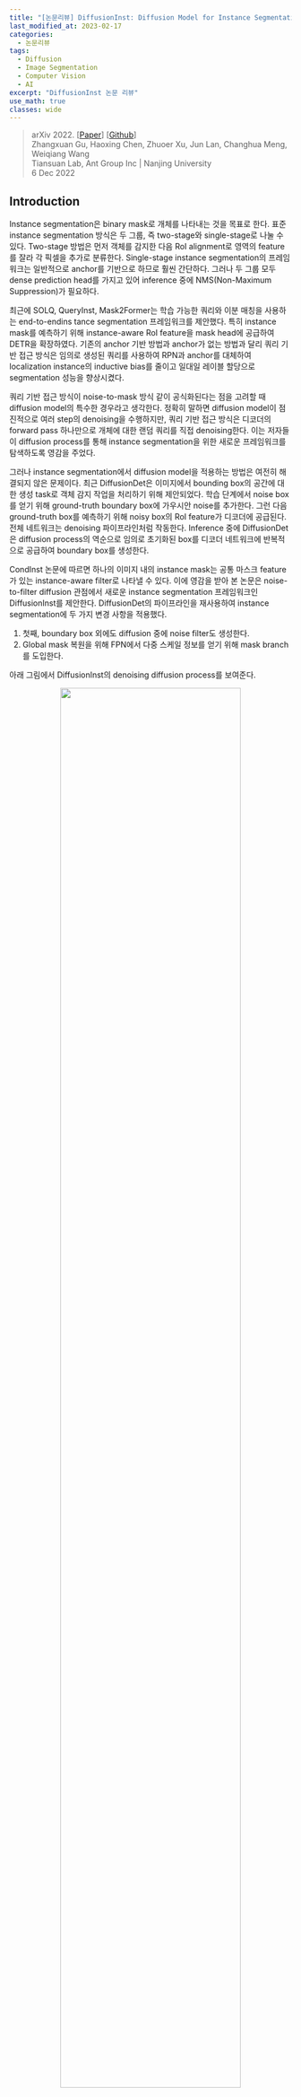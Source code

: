 ```yaml
---
title: "[논문리뷰] DiffusionInst: Diffusion Model for Instance Segmentation"
last_modified_at: 2023-02-17
categories:
  - 논문리뷰
tags:
  - Diffusion
  - Image Segmentation
  - Computer Vision
  - AI
excerpt: "DiffusionInst 논문 리뷰"
use_math: true
classes: wide
---
```


> arXiv 2022. [[Paper](https://arxiv.org/abs/2212.02773)] [[Github](https://github.com/chenhaoxing/DiffusionInst)]  
> Zhangxuan Gu, Haoxing Chen, Zhuoer Xu, Jun Lan, Changhua Meng, Weiqiang Wang  
> Tiansuan Lab, Ant Group Inc | Nanjing University  
> 6 Dec 2022  

## Introduction
Instance segmentation은 binary mask로 개체를 나타내는 것을 목표로 한다. 표준 instance segmentation 방식은 두 그룹, 즉 two-stage와 single-stage로 나눌 수 있다. Two-stage 방법은 먼저 객체를 감지한 다음 RoI alignment로 영역의 feature를 잘라 각 픽셀을 추가로 분류한다. Single-stage instance segmentation의 프레임워크는 일반적으로 anchor를 기반으로 하므로 훨씬 간단하다. 그러나 두 그룹 모두 dense prediction head를 가지고 있어 inference 중에 NMS(Non-Maximum Suppression)가 필요하다.

최근에 SOLQ, QueryInst, Mask2Former는 학습 가능한 쿼리와 이분 매칭을 사용하는 end-to-endins tance segmentation 프레임워크를 제안했다. 특히 instance mask를 예측하기 위해 instance-aware RoI feature을 mask head에 공급하여 DETR을 확장하였다. 기존의 anchor 기반 방법과 anchor가 없는 방법과 달리 쿼리 기반 접근 방식은 임의로 생성된 쿼리를 사용하여 RPN과 anchor를 대체하여 localization instance의 inductive bias를 줄이고 일대일 레이블 할당으로 segmentation 성능을 향상시켰다.

쿼리 기반 접근 방식이 noise-to-mask 방식 같이 공식화된다는 점을 고려할 때 diffusion model의 특수한 경우라고 생각한다. 정확히 말하면 diffusion model이 점진적으로 여러 step의 denoising을 수행하지만, 쿼리 기반 접근 방식은 디코더의 forward pass 하나만으로 개체에 대한 랜덤 쿼리를 직접 denoising한다. 이는 저자들이 diffusion process를 통해 instance segmentation을 위한 새로운 프레임워크를 탐색하도록 영감을 주었다. 

그러나 instance segmentation에서 diffusion model을 적용하는 방법은 여전히 해결되지 않은 문제이다. 최근 DiffusionDet은 이미지에서 bounding box의 공간에 대한 생성 task로 객체 감지 작업을 처리하기 위해 제안되었다. 학습 단계에서 noise box를 얻기 위해 ground-truth boundary box에 가우시안 noise를 추가한다. 그런 다음 ground-truth box를 예측하기 위해 noisy box의 RoI feature가 디코더에 공급된다. 전체 네트워크는 denoising 파이프라인처럼 작동한다. Inference 중에 DiffusionDet은 diffusion process의 역순으로 임의로 초기화된 box를 디코더 네트워크에 반복적으로 공급하여 boundary box를 생성한다. 

CondInst 논문에 따르면 하나의 이미지 내의 instance mask는 공통 마스크 feature가 있는 instance-aware filter로 나타낼 수 있다. 이에 영감을 받아 본 논문은 noise-to-filter diffusion 관점에서 새로운 instance segmentation 프레임워크인 DiffusionInst를 제안한다. DiffusionDet의 파이프라인을 재사용하여 instance segmentation에 두 가지 변경 사항을 적용했다. 

1. 첫째, boundary box 외에도 diffusion 중에 noise filter도 생성한다.
2. Global mask 복원을 위해 FPN에서 다중 스케일 정보를 얻기 위해 mask branch를 도입한다. 

아래 그림에서 DiffusionInst의 denoising diffusion process를 보여준다.

<center><img src='{{"/assets/img/diffinst/diffinst-fig1.PNG" | relative_url}}' width="80%"></center>
<br>
Multi-step inference를 수행하는 능력 외의 또 다른 장점은 noisy라게 생성된 필터가 무작위로 선택된 시간 $$t \in \{0, 1, \cdots, T\}$$에 따라 다른 분포의 noise를 포함할 수 있다는 것이다. 경우에 따라 $T$ denoising step는 $T$개의 다른 분포의 noise로 볼 수 있으며, 이는 학습의 어려움을 크게 증가시키고 모델 견고성과 성능에 크게 기여한다. 

## Methodology
### 1. Preliminaries
#### Diffusion Model
최근 diffusion model은 일반적으로 2개의 Markov chain을 사용한다. 하나는 이미지에 noise를 더하는 forward chain이고, 다른 하나는 noise를 제거하여 이미지를 복원하는 reverse chain이다. 데이터 분포 $x_0 \sim q(x_0)$가 주어지면 $t$에서의 forward process를 $q(x_t \vert x_{t-1})$로 정의한다. 이 process는 점진적으로 가우시안 noise를 분산 schedule에 따라 데이터에 추가한다.

$$
\begin{equation}
q(x_t \vert x_{t-1}) = \mathcal{N} (x_t; \sqrt{1 - \beta_t} x_{t-1}, \beta_t I)
\end{equation}
$$

$x_0$가 주어지면 $\epsilon \sim \mathcal{N}(0,I)$을 샘플링하여 $x_t$의 샘플을 쉽게 얻을 수 있다. 

$$
\begin{equation}
x_t = \sqrt{\vphantom{1} \bar{\alpha}_t} x_0 + \sqrt{1 - \bar{\alpha}_t} \epsilon, \quad \quad \bar{\alpha}_t = \prod_{s=0}^t (1 - \beta_s)
\end{equation}
$$

신경망은 서로 다른 $$t \in \{1, \cdots, T\}$$에 대하여 $x_t$에서 $x_0$를 예측하도록 학습된다. Inference 시에는 random noise $x_T$에서 시작하여 반복적으로 reverse chain을 적용하여 $x_0$를 얻는다. 

#### DiffusionDet
Object detection task의 첫 번째 diffusion model이다. 데이터 샘플은 bounding box의 집합 $x_0 = b$이고, $b \in \mathbb{R}^{N \times 4}$는 $N$개의 box로 이루어진 집합이다. 

학습 중에는 먼저 diffusion process를 구성한 뒤 이 process를 reverse한다. 원래 ground-truth box에 추가로 box를 padding하면 모델이 고정된 수의 instance box를 처리할 수 있다. Set prediction loss는 레이블 할당 전략으로 optimal transport assignment을 사용하여 전체 DiffusionDet를 최적화하는 데 활용된다. 

DiffusionDet의 inference 과정은 추가로 DDIM을 사용하여 다음 step을 위한 box를 복원한다. 

### 2. Mask Representation
Instance는 일반적으로 binary mask로 표시된다. 그러나 PolarMask와 BlendMask에 따르면 instance mask에 대한 다양한 표현 방법이 있다. 예를 들어 PolarMask는 극좌표를 사용하여 instance mask를 공식화한다. 360도를 36방향으로 나누어 중심점에서 36차원 벡터로 하나의 마스크를 나타내며 각 값은 반직선 길이를 나타낸다. 경우에 따라 상자(4차원 벡터)가 매우 거친 마스크로 보일 수도 있다. 

결과적으로 dynamic mask head를 사용하여 CondInst를 따르는 instance mask를 나타낸다. 구체적으로 instance mask는 mask branch와 instance별 필터 $\theta \in \mathbb{R}^d$에서 instance에 구애받지 않는 mask feature map $F_{mask}$를 convolution하여 생성할 수 있으며 다음과 같이 계산된다.

$$
\begin{equation}
m = \phi (F_{mask}; \theta)
\end{equation}
$$

$F_{mask}$는 FPN feature $$\{P_3, P_4, P_5\}$$로 이루어진 multi-scale fused feature map이다. $m \in \mathbb{R}^{H \times W}$는 예측된 binary mask이다. $\phi$는 mask head를 나타내며 필터 $\theta$를 가중치로 하는 3개의 1$\times$1 convolutional layer로 구성된다. 

Diffusion process에서 instance mask를 나타내기 위해 필터를 사용하면 두 가지 이점이 있다. 하나는 전체 마스크에 대한 random noise를 직접 제거하는 것이므로 벡터보다 훨씬 더 복잡하다. DiffusionDet은 noise-to-box 세팅에서 놀라운 결과를 보여주었지만, noise-to-box의 성공으로 noise-to-filter 프로세스를 제안하는 것은 자연스럽다. 

또 다른 이점은 광범위하게 사용되는 box-to-mask 예측 방식, 즉 RoI feature를 local mask로 디코딩하는 것을 global mask 예측을 위한 dynamic mask head로 대체한다는 것이다. Boundary box와 달리 instance box는 instance 가장자리에 대한 더 높은 요구 사항으로 인해 더 큰 receptive field가 필요하다. RoI feature는 일반적으로 instance 가장자리의 디테일이 모두 누락된 크기의 다운샘플링된 feature map에서 잘린다. 이를 위해 마스크를 필터와 multi-scale feature의 조합으로 표현하면 만족스러운 instance segmentation 성능으로 DiffusionInst를 구축하는 데 도움이 될 수 있다. 

### 3. DiffusionInst
위와 같은 CondInst의 마스크 표현 방법을 사용하면 DiffusionInst의 데이터 샘플을 instance segmentation을 위한 필터 $x_0 = \theta$로 간주할 수 있다. DiffusionInst의 전체 프레임워크는 아래 그림에 설명되어 있다. 

<center><img src='{{"/assets/img/diffinst/diffinst-fig2.PNG" | relative_url}}' width="80%"></center>
<br>
전체 아키텍처는 주로 다음 구성 요소를 포함한다. 

1. CNN (ex. ResNet-50)이나 Swin (ex. Swin-B) backbone을 사용하여 FPN으로 컴팩트한 visual feature 표현을 추출한다. 
2. FPN으로부터 여러 스케일 정보를 융합하기 위해 mask branch가 활용되며, 이는 mask feature $F_{mask} \in \mathbb{R}^{c \times H/4 \times W/4}$를 출력한다. 

이 두 구성 요소는 인코더처럼 작동하며, 입력 이미지는 feature 추출을 위해 한 번만 전달한다. 

3. 디코더의 경우 필터와 연결된 noisy한 boundary box 집합을 입력으로 사용하여 denoising process로 box와 필터를 정제한다. 이 구성 요소는 DiffusionDet에서 빌려온 것이며 반복적으로 호출할 수 있다.
4. Mask feature $F_{mask}$와 denoising 필터를 사용하여 instance mask를 재구성한다. DiffusionDet과 마찬가지로 boundary box에 최적화 대상을 유지하지만 더 나은 이해를 위해 생략한다.

#### Training
학습하는 동안 해당 boundary box에 의존하는 ground-truth에서 noise 필터로의 diffusion process를 구성하는 경향이 있다. Noise를 추가한 후 모델을 학습시켜 이 process를 reverse한다. 입력 이미지에 $N$개의 instacne mask $(m^{gt} \in \mathbb{R}^{N \times H \times W})$가 있다고 가정하면 분할해야 한다. 이 ground-truth box를 noisy한 box로 만들기 위해 시간 $t$를 랜덤하게 선택한다. 학습을 위한 noisy한 instance 필터도 noisy한 box feature와 하나의 fully-connected layer $\eta$로 생성된다. Ground-truth padding과 손상에 대한 디테일은 DiffusionDet에서 찾을 수 있다. 결론적으로 예측된 instance mask를 다음과 같이 얻을 수 있다 (디코더의 denoising process는 $f(b, t)$로 표시됨).

$$
\begin{aligned}
b_t & = \sqrt{\vphantom{1} \bar{\alpha}_t} b_0^{gt} + \sqrt{1 - \bar{\alpha}_t} \epsilon \\
\theta_0 & = \eta (f(b_t, t)) \\
m & = \phi (F_{mask}; \theta_0)
\end{aligned}
$$

CondInst에서 사용한 dice loss를 함께 사용하여 다음과 같은 목적 함수를 얻을 수 있다.

$$
\begin{equation}
L_{overall} = L_{det} + \lambda L_{dice} (m, m^{gt})
\end{equation}
$$

$L_{det}$는 DiffusionDet의 loss이고 $\lambda = 5$로 두어 두 loss의 균형을 맞춘다. DiffusionDet을 따라 여러 디코더 단계에서 여러 supervision을 수행한다. 

#### Inference
DiffusionDet의 inference 파이프라인은 noise에서 instance 필터로의 denoising sampling process이다. 가우시안 분포에서 샘플링한 $b_T$에서 시작하여 모델은 점진적으로 예측을 정제한다. 

$$
\begin{aligned}
b_0 & = f(\cdots (f(b_{T-s}, T-s))), \quad s = \{0, \cdots, T\} \\
\theta_0 & = \eta (b_0) \\
m & = \phi (F_{mask}; \theta_0)
\end{aligned}
$$

DiffusionDet과 같이 본 논문의 모델도 DDIM을 사용한다. 

### 4. Discussion
Diffusion model을 instacne segmentation task에 성공적으로 도입했지만 일부 측면은 여전히 개선이 필요하다. 

1. Ground-truth 필터를 얻기 어렵기 때문에 noise-to-filter 프로세스가 여전히 boundary box에 의존한다. 저자들은 앞으로의 연구에서 boundary box의 목적 함수 없이 DiffusionInst를 직접 학습할 수 있는지 확인한다고 한다. 
2. Multi-step denoising의 상당한 성능 향상이 필요하다. 구체적으로 4-step denoising을 수행할 때 1% 미만의 AP만 향상된다. 저자들은 앞으로의 연구에서 DDIM 대신 새로운 샘플 전략을 연구하여 보다 효과적인 multi-step denoising을 유도하고자 한다. 
3. 생성 task를 처리하기 위해 diffusion model이 자연스럽게 제안되기 때문에 판별 task에서 noise-to-filter 프로세스는 정확한 instance context가 조건으로 필요하다. Instance context는 대표적인 backbone feature와 넓은 receptive field에 크게 의존한다. 
4. DiffusionInst는 SOLO와 Mask RCNN과 같은 표준 instacne segmentation 접근 방식보다 만족스러운 성능을 얻기 위해 더 많은 epoch을 사용한다. Inference 동안 DiffusionInst의 속도도 느리다. 더 빠른 학습과 더 효율적인 denoising process를 설계하는 방법은 필수적이지만 아직 연구되지 않았다.

## Experiments
- 데이터셋: COCO, LVISv1.0 (LVIS는 COCO와 동일한 이미지를 사용하지만 긴 instacne에 집중한 데이터셋)
- Implement Details
  - Backbone: ResNet-50, ResNet-101, Swin-Base, Swin-Large에 FPN 사용
  - Swin transformer backbone은 224$\times$224 ImageNet22k에서 사전 학습됨
  - AdamW optimizer (learning rate = $2.5 \times 10^{-5}$, weight decay = $1 \times 10^{-4}$), batch size 32
  - Data augmentation: random horizontal flip, scale jitter, random crop (MixUp, Mosaic은 사용되지 않음)
  - 8개의 A100 GPU로 26시간 학습

### 1. Comparison with State-of-the-art
#### COCO validation set
<center><img src='{{"/assets/img/diffinst/diffinst-table1.PNG" | relative_url}}' width="80%"></center>
<br>
위 표는 COCO validation set에서의 instacne segmentation 결과이다. 표로부터 4가지 결론을 얻을 수 있다. 

1. Backbone의 유연성과 capacity가 증가하면 성능이 좋아진다. 
2. RPN을 제거하면 instance 위치를 모델이 직접 찾아야 하므로 수렴이 느려진다. 
3. Multi-step denoising은 이점이 있지만 diffusion model의 경우 FPS가 감소한다. 
4. DiffusionInst는 큰 instacne에 대하여 성능이 좋지만 몇몇 작은 instacne는 놓친다. 이는 더 넓은 receptive field가 필요함을 뜻한다. 

#### COCO test-dev set
<center><img src='{{"/assets/img/diffinst/diffinst-table2.PNG" | relative_url}}' width="47%"></center>

#### LVIS dataset
<center><img src='{{"/assets/img/diffinst/diffinst-table3.PNG" | relative_url}}' width="47%"></center>

### 2. Ablation Studies
<center><img src='{{"/assets/img/diffinst/diffinst-table4.PNG" | relative_url}}' width="47%"></center>

### 3. Visualizations
<center><img src='{{"/assets/img/diffinst/diffinst-fig3.PNG" | relative_url}}' width="95%"></center>